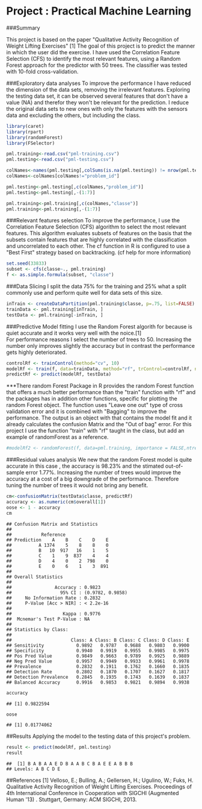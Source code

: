 # Project : Practical Machine Learning


###Summary 

This project is based on the paper "Qualitative Activity Recognition of Weight Lifting Exercises" [1] The goal of this project is to predict the manner in which the user did the exercise.
I have used the Correlation Feature Selection (CFS) to identify the most relevant features, using a Random Forest approach for the predictor with 50 trees. The classifier was tested with 10-fold  cross-validation.


###Exploratory data analyses 
To improve the performance I have reduced the dimension of the data sets, removing the irrelevant features.
Exploring the testing data set, it can be observed several features that don't have a value (NA) and therefor they won't be relevant for the prediction. I reduce the original data sets to new ones with only the features with the sensors data and excluding the others, but including the class.


```r
library(caret)
library(rpart)
library(randomForest)
library(FSelector)

pml.training<-read.csv("pml-training.csv")
pml.testing<-read.csv("pml-testing.csv")

colNames<-names(pml.testing[,colSums(is.na(pml.testing)) != nrow(pml.testing)])
colNames<-colNames[colNames!="problem_id"]

pml.testing<-pml.testing[,c(colNames,"problem_id")]
pml.testing<-pml.testing[,-(1:7)]

pml.training<-pml.training[,c(colNames,"classe")]
pml.training<-pml.training[,-(1:7)]
```

###Relevant features selection
To improve the performance, I use the Correlation Feature Selection (CFS) algorithm to select the most relevant features. This algorithm evaluates subsets of features on the basis that the subsets contain features  that are highly correlated with the classification and uncorrelated to each other.
The cf function in R is configured to use a "Best First" strategy based on backtracking. (cf help for more information)


```r
set.seed(33833) 
subset <- cfs(classe~., pml.training)
f <- as.simple.formula(subset, "classe")
```

###Data Slicing
I split the data 75% for the training and 25% what a split commonly use and perform quite well for data sets of this size.


```r
inTrain <- createDataPartition(pml.training$classe, p=.75, list=FALSE)
trainData <- pml.training[inTrain, ]
testData <- pml.training[-inTrain, ]
```


###Predictive Model fitting
I use the Random Forest algorith for because is quiet accurate and it works very well with the noice.[1]  
For performance reasons I select the number of trees to 50. Increasing the number only improves slightly the accuracy but in contrast the performance gets highly deteriorated.


```r
controlRf <- trainControl(method="cv", 10)
modelRf <- train(f, data=trainData, method="rf", trControl=controlRf, ntree=50)
predictRf <- predict(modelRf, testData)
```

***There random Forest Package in R provides the random Forest function that offers a much better performance than the "train" function with "rf" and the packages has in addition other functions, specific for plotting the random Forest object. The function uses "Leave one out" type of cross validation error and it is combined with "Bagging" to improve the performance. The output is an object with that contains the model fit and it already calculates the confusion Matrix  and the "Out of bag" error. For this project I use the function "train" with "rf"  taught in the class, but add an example of randomForest as a reference.


```r
#modelRf2 <- randomForest(f, data=pml.training, importance = FALSE,ntree = 50,mtry=length(subset))
```



###Residual values analysis
We new that the random Forest model is quite accurate in this case , the accuracy is   98.23% and the stimated out-of-sample error 1.77%. Increasing the number of trees would improve the accuracy at a cost of a big downgrade of the performance. Therefore tuning the number of trees it would not bring any benefit.



```r
cm<-confusionMatrix(testData$classe, predictRf)
accuracy <- as.numeric(cm$overall[1])
oose <- 1 - accuracy
cm
```

```
## Confusion Matrix and Statistics
## 
##           Reference
## Prediction    A    B    C    D    E
##          A 1374    5    8    8    0
##          B   10  917   16    1    5
##          C    1    9  837    4    4
##          D    4    0    2  798    0
##          E    0    6    1    3  891
## 
## Overall Statistics
##                                           
##                Accuracy : 0.9823          
##                  95% CI : (0.9782, 0.9858)
##     No Information Rate : 0.2832          
##     P-Value [Acc > NIR] : < 2.2e-16       
##                                           
##                   Kappa : 0.9776          
##  Mcnemar's Test P-Value : NA              
## 
## Statistics by Class:
## 
##                      Class: A Class: B Class: C Class: D Class: E
## Sensitivity            0.9892   0.9787   0.9688   0.9803   0.9900
## Specificity            0.9940   0.9919   0.9955   0.9985   0.9975
## Pos Pred Value         0.9849   0.9663   0.9789   0.9925   0.9889
## Neg Pred Value         0.9957   0.9949   0.9933   0.9961   0.9978
## Prevalence             0.2832   0.1911   0.1762   0.1660   0.1835
## Detection Rate         0.2802   0.1870   0.1707   0.1627   0.1817
## Detection Prevalence   0.2845   0.1935   0.1743   0.1639   0.1837
## Balanced Accuracy      0.9916   0.9853   0.9821   0.9894   0.9938
```

```r
accuracy
```

```
## [1] 0.9822594
```

```r
oose
```

```
## [1] 0.01774062
```


##Results
Applying the model to the testing data of this project's problem.

```r
result <- predict(modelRf, pml.testing)
result
```

```
##  [1] B A B A A E D B A A B C B A E E A B B B
## Levels: A B C D E
```


##References
[1] Velloso, E.; Bulling, A.; Gellersen, H.; Ugulino, W.; Fuks, H. Qualitative Activity Recognition of Weight Lifting Exercises. Proceedings of 4th International Conference in Cooperation with SIGCHI (Augmented Human '13) . Stuttgart, Germany: ACM SIGCHI, 2013.

